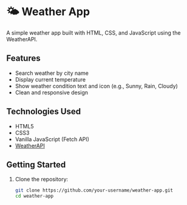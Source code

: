 # 🌤️ Weather App

A simple weather app built with HTML, CSS, and JavaScript using the WeatherAPI.

## Features

-  Search weather by city name
-  Display current temperature
-  Show weather condition text and icon (e.g., Sunny, Rain, Cloudy)
-  Clean and responsive design

##  Technologies Used

- HTML5
- CSS3
- Vanilla JavaScript (Fetch API)
- [WeatherAPI](https://www.weatherapi.com/)

## Getting Started

1. Clone the repository:

   ```bash
   git clone https://github.com/your-username/weather-app.git
   cd weather-app
